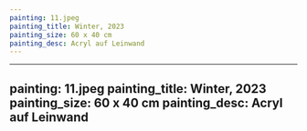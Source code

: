 ```yaml
---
painting: 11.jpeg
painting_title: Winter, 2023
painting_size: 60 x 40 cm
painting_desc: Acryl auf Leinwand
---
```

---
painting: 11.jpeg
painting_title: Winter, 2023
painting_size: 60 x 40 cm
painting_desc: Acryl auf Leinwand
---
